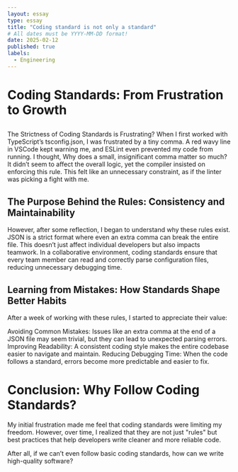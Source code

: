 ```yaml
---
layout: essay
type: essay
title: "Coding standard is not only a standard"
# All dates must be YYYY-MM-DD format!
date: 2025-02-12
published: true
labels:
  - Engineering
---
```

<h1>Coding Standards: From Frustration to Growth</h1>
<h2></h2>The Strictness of Coding Standards is Frustrating?</h2>
When I first worked with TypeScript’s tsconfig.json, I was frustrated by a tiny comma. A red wavy line in VSCode kept warning me, and ESLint even prevented my code from running. I thought, Why does a small, insignificant comma matter so much? It didn’t seem to affect the overall logic, yet the compiler insisted on enforcing this rule. This felt like an unnecessary constraint, as if the linter was picking a fight with me.

<h2>The Purpose Behind the Rules: Consistency and Maintainability</h2>
However, after some reflection, I began to understand why these rules exist. JSON is a strict format where even an extra comma can break the entire file. This doesn’t just affect individual developers but also impacts teamwork. In a collaborative environment, coding standards ensure that every team member can read and correctly parse configuration files, reducing unnecessary debugging time.

<h2>Learning from Mistakes: How Standards Shape Better Habits</h2>
After a week of working with these rules, I started to appreciate their value:

Avoiding Common Mistakes: Issues like an extra comma at the end of a JSON file may seem trivial, but they can lead to unexpected parsing errors.
Improving Readability: A consistent coding style makes the entire codebase easier to navigate and maintain.
Reducing Debugging Time: When the code follows a standard, errors become more predictable and easier to fix.
<h1>Conclusion: Why Follow Coding Standards?</h1>
My initial frustration made me feel that coding standards were limiting my freedom. However, over time, I realized that they are not just "rules" but best practices that help developers write cleaner and more reliable code.

After all, if we can’t even follow basic coding standards, how can we write high-quality software?
